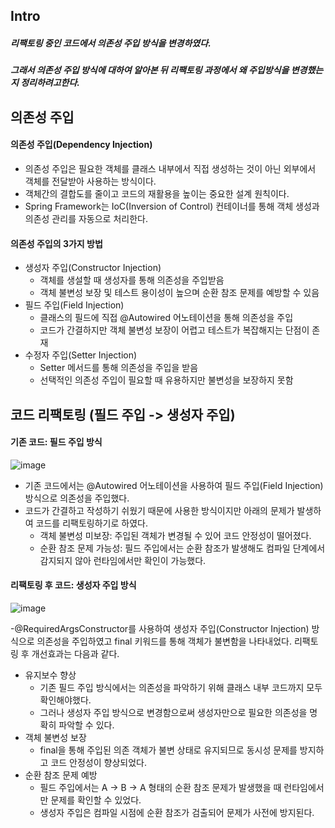 ## Intro
##### 리팩토링 중인 코드에서 의존성 주입 방식을 변경하였다.
##### 그래서 의존성 주입 방식에 대하여 알아본 뒤 리팩토링 과정에서 왜 주입방식을 변경했는지 정리하려고한다.

## 의존성 주입
#### 의존성 주입(Dependency Injection)
 - 의존성 주입은 필요한 객체를 클래스 내부에서 직접 생성하는 것이 아닌 외부에서 객체를 전달받아 사용하는 방식이다.
 - 객체간의 결합도를 줄이고 코드의 재활용을 높이는 중요한 설계 원칙이다.
 - Spring Framework는 IoC(Inversion of Control) 컨테이너를 통해 객체 생성과 의존성 관리를 자동으로 처리한다.
   
#### 의존성 주입의 3가지 방법
  - 생성자 주입(Constructor Injection)
    - 객체를 생설할 때 생성자를 통해 의존성을 주입받음
    - 객체 불변성 보장 및 테스트 용이성이 높으며 순환 참조 문제를 예방할 수 있음
  - 필드 주입(Field Injection)
    - 클래스의 필드에 직접 @Autowired 어노테이션을 통해 의존성을 주입
    - 코드가 간결하지만 객체 불변성 보장이 어렵고 테스트가 복잡해지는 단점이 존재
  - 수정자 주입(Setter Injection)
    - Setter 메서드를 통해 의존성을 주입을 받음
    - 선택적인 의존성 주입이 필요할 때 유용하지만 불변성을 보장하지 못함

## 코드 리팩토링 (필드 주입 -> 생성자 주입)
#### 기존 코드: 필드 주입 방식
![image](https://github.com/user-attachments/assets/817d7a50-263f-445e-8a59-565406da1fbe)

- 기존 코드에서는 @Autowired 어노테이션을 사용하여 필드 주입(Field Injection) 방식으로 의존성을 주입했다.
- 코드가 간결하고 작성하기 쉬웠기 때문에 사용한 방식이지만 아래의 문제가 발생하여 코드를 리팩토링하기로 하였다.
  - 객체 불변성 미보장: 주입된 객체가 변경될 수 있어 코드 안정성이 떨어졌다.
  - 순환 참조 문제 가능성: 필드 주입에서는 순환 참조가 발생해도 컴파일 단계에서 감지되지 않아 런타임에서만 확인이 가능했다.

#### 리팩토링 후 코드: 생성자 주입 방식
![image](https://github.com/user-attachments/assets/69401a71-f57e-4728-8f61-c0342a4ba7da)

-@RequiredArgsConstructor를 사용하여 생성자 주입(Constructor Injection) 방식으로 의존성을 주입하였고 final 키워드를 통해 객체가 불변함을 나타내었다.
리팩토링 후 개선효과는 다음과 같다.
  - 유지보수 향상
    - 기존 필드 주입 방식에서는 의존성을 파악하기 위해 클래스 내부 코드까지 모두 확인해야했다.
    - 그러나 생성자 주입 방식으로 변경함으로써 생성자만으로 필요한 의존성을 명확히 파악할 수 있다.  
  - 객체 불변성 보장
    - final을 통해 주입된 의존 객체가 불변 상태로 유지되므로 동시성 문제를 방지하고 코드 안정성이 향상되었다.
  - 순환 참조 문제 예방
    - 필드 주입에서는 A -> B -> A 형태의 순환 참조 문제가 발생했을 때 런타임에서만 문제를 확인할 수 있었다.
    - 생성자 주입은 컴파일 시점에 순환 참조가 검출되어 문제가 사전에 방지된다.
